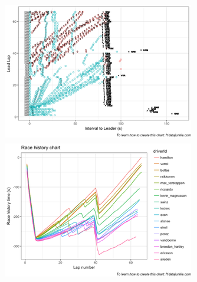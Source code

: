![](images/f1_2018_esp-track_position_chart-1.png)<!-- -->

![](images/f1_2018_esp-raceHistory_chart-1.png)<!-- -->
